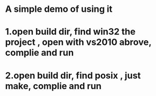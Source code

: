 # A simple demo of using it

# 1.open build dir, find win32 the project , open with vs2010 abrove, complie and run
# 2.open build dir, find posix , just make, complie and run
